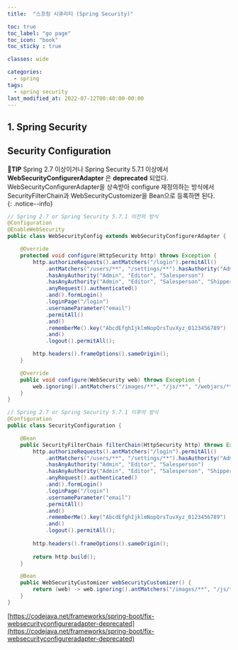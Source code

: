 ```yaml
---
title:  "스프링 시큐리티 (Spring Security)"

toc: true
toc_label: "go page"
toc_icon: "book"
toc_sticky : true

classes: wide

categories:
  - spring
tags:
  - spring security
last_modified_at: 2022-07-12T00:40:00-00:00
---
```


## 1. Spring Security

## Security Configuration

**👏TIP** Spring 2.7 이상이거나 Spring Security 5.7.1 이상에서   
**WebSecurityConfigurerAdapter** 은 **deprecated** 되었다.    
WebSecurityConfigurerAdapter을 상속받아 configure 재정의하는 방식에서    
SecurityFilterChain과 WebSecurityCustomizer을 Bean으로 등록하면 된다.         
{: .notice--info}   

```java
// Spring 2.7 or Spring Security 5.7.1 이전의 방식
@Configuration
@EnableWebSecurity
public class WebSecurityConfig extends WebSecurityConfigurerAdapter {

    @Override
    protected void configure(HttpSecurity http) throws Exception {
        http.authorizeRequests().antMatchers("/login").permitAll()
            .antMatchers("/users/**", "/settings/**").hasAuthority("Admin")
            .hasAnyAuthority("Admin", "Editor", "Salesperson")
            .hasAnyAuthority("Admin", "Editor", "Salesperson", "Shipper")
            .anyRequest().authenticated()
            .and().formLogin()
            .loginPage("/login")
            .usernameParameter("email")
            .permitAll()
            .and()
            .rememberMe().key("AbcdEfghIjklmNopQrsTuvXyz_0123456789")
            .and()
            .logout().permitAll();

        http.headers().frameOptions().sameOrigin();
    }

    @Override
    public void configure(WebSecurity web) throws Exception {
        web.ignoring().antMatchers("/images/**", "/js/**", "/webjars/**");
    }
}
```

```java
// Spring 2.7 or Spring Security 5.7.1 이후의 방식
@Configuration
public class SecurityConfiguration {

    @Bean
    public SecurityFilterChain filterChain(HttpSecurity http) throws Exception {
        http.authorizeRequests().antMatchers("/login").permitAll()
            .antMatchers("/users/**", "/settings/**").hasAuthority("Admin")
            .hasAnyAuthority("Admin", "Editor", "Salesperson")
            .hasAnyAuthority("Admin", "Editor", "Salesperson", "Shipper")
            .anyRequest().authenticated()
            .and().formLogin()
            .loginPage("/login")
            .usernameParameter("email")
            .permitAll()
            .and()
            .rememberMe().key("AbcdEfghIjklmNopQrsTuvXyz_0123456789")
            .and()
            .logout().permitAll();
        
        http.headers().frameOptions().sameOrigin();
        
        return http.build();
    }

    @Bean
    public WebSecurityCustomizer webSecurityCustomizer() {
        return (web) -> web.ignoring().antMatchers("/images/**", "/js/**", "/webjars/**");
    }
}
```
[https://codejava.net/frameworks/spring-boot/fix-websecurityconfigureradapter-deprecated](https://codejava.net/frameworks/spring-boot/fix-websecurityconfigureradapter-deprecated)   

